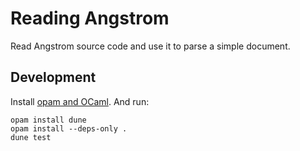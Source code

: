 # Reading Angstrom

Read Angstrom source code and use it to parse a simple document.

## Development

Install [opam and OCaml][opam]. And run:

```shell
opam install dune
opam install --deps-only .
dune test
```

[opam]: https://opam.ocaml.org/doc/Install.html
